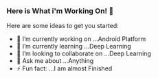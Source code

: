### Here is What i'm Working On! 👋


Here are some ideas to get you started:

- 🔭 I’m currently working on ...Android Platform
- 🌱 I’m currently learning ...Deep Learning
- 👯 I’m looking to collaborate on ...Deep Learning
- 💬 Ask me about ...Anything
- ⚡ Fun fact: ...I am almost Finished
